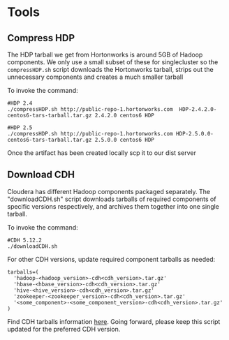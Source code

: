 # Tools

## Compress HDP

The HDP tarball we get from Hortonworks is around 5GB of Hadoop components. We only use a small subset of these for singlecluster so the `compressHDP.sh` script downloads the Hortonworks tarball, strips out the unnecessary components and creates a much smaller tarball

To invoke the command:

```
#HDP 2.4
./compressHDP.sh http://public-repo-1.hortonworks.com  HDP-2.4.2.0-centos6-tars-tarball.tar.gz 2.4.2.0 centos6 HDP

#HDP 2.5
./compressHDP.sh http://public-repo-1.hortonworks.com HDP-2.5.0.0-centos6-tars-tarball.tar.gz 2.5.0.0 centos6 HDP
```

Once the artifact has been created locally scp it to our dist server

## Download CDH

Cloudera has different Hadoop components packaged separately. The "downloadCDH.sh" script downloads tarballs of required components of specific versions respectively, and archives them together into one single tarball.

To invoke the command:

```
#CDH 5.12.2
./downloadCDH.sh
```

For other CDH versions, update required component tarballs as needed:
```
tarballs=(
  'hadoop-<hadoop_version>-cdh<cdh_version>.tar.gz'
  'hbase-<hbase_version>-cdh<cdh_version>.tar.gz'
  'hive-<hive_version>-cdh<cdh_version>.tar.gz'
  'zookeeper-<zookeeper_version>-cdh<cdh_version>.tar.gz'
  '<some_component>-<some_component_version>-cdh<cdh_version>.tar.gz'
)
```
Find CDH tarballs information [here](https://www.cloudera.com/documentation/enterprise/release-notes/topics/cdh_vd_cdh_package_tarball.html). Going forward, please keep this script updated for the preferred CDH version.
